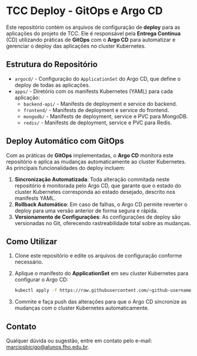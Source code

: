 # TCC Deploy - GitOps e Argo CD

Este repositório contém os arquivos de configuração de **deploy** para as aplicações do projeto de TCC. Ele é responsável pela **Entrega Contínua** (CD) utilizando práticas de **GitOps** com o **Argo CD** para automatizar e gerenciar o deploy das aplicações no cluster Kubernetes.

## Estrutura do Repositório

- `argocd/` - Configuração do `ApplicationSet` do Argo CD, que define o deploy de todas as aplicações.
- `apps/` - Diretório com os manifests Kubernetes (YAML) para cada aplicação:
  - `backend-api/` - Manifests de deployment e service do backend.
  - `frontend/` - Manifests de deployment e service do frontend.
  - `mongodb/` - Manifests de deployment, service e PVC para MongoDB.
  - `redis/` - Manifests de deployment, service e PVC para Redis.

## Deploy Automático com GitOps

Com as práticas de **GitOps** implementadas, o **Argo CD** monitora este repositório e aplica as mudanças automaticamente ao cluster Kubernetes. As principais funcionalidades do deploy incluem:
1. **Sincronização Automatizada**: Toda alteração commitada neste repositório é monitorada pelo Argo CD, que garante que o estado do cluster Kubernetes corresponda ao estado desejado, descrito nos manifests YAML.
2. **Rollback Automático**: Em caso de falhas, o Argo CD permite reverter o deploy para uma versão anterior de forma segura e rápida.
3. **Versionamento de Configurações**: As configurações de deploy são versionadas no Git, oferecendo rastreabilidade total sobre as mudanças.

## Como Utilizar

1. Clone este repositório e edite os arquivos de configuração conforme necessário.
2. Aplique o manifesto do **ApplicationSet** em seu cluster Kubernetes para configurar o Argo CD:

   ```bash
   kubectl apply -f https://raw.githubusercontent.com/<github-username>/<repository-name>/path/to/argocd/applicationset.yaml
   ```

3. Commite e faça push das alterações para que o Argo CD sincronize as mudanças com o cluster Kubernetes automaticamente.

## Contato

Qualquer dúvida ou sugestão, entre em contato pelo e-mail: [marciosbicigo@alunos.fho.edu.br](mailto:marciosbicigo@alunos.fho.edu.br).
